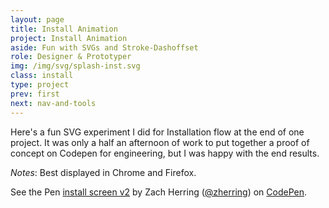 ```yaml
---
layout: page
title: Install Animation
project: Install Animation
aside: Fun with SVGs and Stroke-Dashoffset
role: Designer & Prototyper
img: /img/svg/splash-inst.svg
class: install
type: project
prev: first
next: nav-and-tools
---
```


Here's a fun SVG experiment I did for Installation flow at the end of one project.  It was only a half an afternoon of work to put together a proof of concept on Codepen for engineering, but I was happy with the end results.

<em>Notes</em>: Best displayed in Chrome and Firefox.

<div markup="0" class="wide codepen">
    <p data-height="734" data-theme-id="light" data-slug-hash="WxrKPj" data-default-tab="result" data-user="zherring" data-embed-version="2" class="codepen">See the Pen <a href="http://codepen.io/zherring/pen/WxrKPj/">install screen v2</a> by Zach Herring (<a href="http://codepen.io/zherring">@zherring</a>) on <a href="http://codepen.io">CodePen</a>.</p>
    <script async src="//assets.codepen.io/assets/embed/ei.js"></script>
</div>
